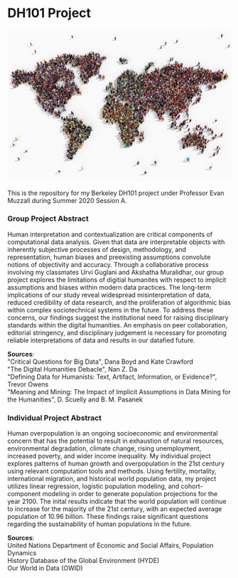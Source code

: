 # DH101 Project

![image](images/world.png)

This is the repository for my Berkeley DH101 project under Professor Evan Muzzall during Summer 2020 Session A.

### Group Project Abstract

Human interpretation and contextualization are critical components of computational data analysis. Given that data are interpretable objects with inherently subjective processes of design, methodology, and representation, human biases and preexisting assumptions convolute notions of objectivity and accuracy. Through a collaborative process involving my classmates Urvi Guglani and Akshatha Muralidhar, our group project explores the limitations of digitial humanites with respect to implicit assumptions and biases within modern data practices. The long-term implications of our study reveal widespread misinterpretation of data, reduced credibility of data research, and the proliferation of algorithmic bias within complex sociotechnical systems in the future. To address these concerns, our findings suggest the institutional need for raising disciplinary standards within the digital humanities. An emphasis on peer collaboration, editorial stringency, and disciplinary judgement is necessary for promoting reliable interpretations of data and results in our datafied future.

**Sources**:    
"Critical Questions for Big Data", Dana Boyd and Kate Crawford     
"The Digital Humanities Debacle", Nan Z. Da    
"Defining Data for Humanists: Text, Artifact, Information, or Evidence?", Trevor Owens     
"Meaning and Mining: The Impact of Implicit Assumptions in Data Mining for the Humanities", D. Scuelly and B. M. Pasanek


### Individual Project Abstract

Human overpopulation is an ongoing socioeconomic and environmental concern that has the potential to result in exhaustion of natural resources, environmental degradation, climate change, rising unemployment, increased poverty, and wider income inequality. My individual project explores patterns of human growth and overpopulation in the 21st century using relevant computation tools and methods. Using fertility, mortality, international migration, and historical world population data, my project utilizes linear regression, logistic population modeling, and cohort-component modeling in order to generate population projections for the year 2100. The inital results indicate that the world population will continue to increase for the majority of the 21st century, with an expected average population of 10.96 billion. These findings raise significant questions regarding the sustainability of human populations in the future.

**Sources**:    
United Nations Department of Economic and Social Affairs, Population Dynamics       
History Database of the Global Environment (HYDE)         
Our World in Data (OWID)  